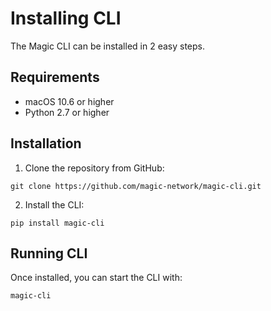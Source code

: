 # Installing CLI
The Magic CLI can be installed in 2 easy steps.

## Requirements
- macOS 10.6 or higher
- Python 2.7 or higher

## Installation
1. Clone the repository from GitHub:
```
git clone https://github.com/magic-network/magic-cli.git
```
2. Install the CLI:
```
pip install magic-cli
````

## Running CLI
Once installed, you can start the CLI with:
```
magic-cli
```
